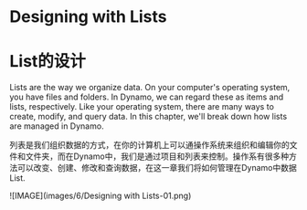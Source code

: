 # Designing with Lists
#  List的设计

Lists are the way we organize data.  On your computer's operating system, you have files and folders.  In Dynamo, we can regard these as items and lists, respectively.  Like your operating system, there are many ways to create, modify, and query data. In this chapter, we'll break down how lists are managed in Dynamo.

列表是我们组织数据的方式，在你的计算机上可以通操作系统来组织和编辑你的文件和文件夹，而在Dynamo中，我们是通过项目和列表来控制。操作系有很多种方法可以改变、创建、修改和查询数据，在这一章我们将如何管理在Dynamo中数据List.

![IMAGE](images/6/Designing with Lists-01.png)
